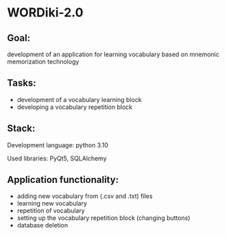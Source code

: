 # WORDiki-2.0
## Goal:

development of an application for learning vocabulary based on mnemonic memorization technology

## Tasks:

- development of a vocabulary learning block
- developing a vocabulary repetition block

## Stack:

Development language: python 3.10

Used libraries: PyQt5, SQLAlchemy

## Application functionality:

- adding new vocabulary from (.csv and .txt) files
- learning new vocabulary
- repetition of vocabulary
- setting up the vocabulary repetition block (changing buttons)
- database deletion
